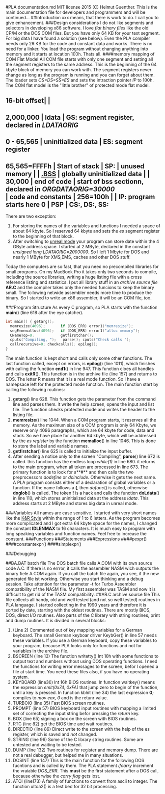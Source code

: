 #PLA documentation.md 
MIT license 2015 (C) Helmut Guenther. 
This is the main documentation file for developers and programmers and will be continued...
##Introduction
xxx means, that there is work to do. I call you to give enhancement.
###Design considerations
I do not like segments and selectors in developing x86 software. I love *flat binary files* like the old CP/M or the DOS COM files. But you have only 64 KB for your text segment. For big data I have found a solution (see below). Even the PLA compiler needs only 26 KB for the code and constant data and works. There is no need for a linker. You load the program without changing anything into memory and it starts at location 100h. Thats all.
####memory mapping of COM Flat Model
All COM file starts with only one segment and setting all the segment registers to the same address. This is the beginning of the 64 kbyte block of memory you can work with. The segment registers never change as long as the program is running and you can forget about them. The loader sets *CS=DS=SS=ES* and sets the intraction pointer *IP* to 100h. The COM flat model is the "little brother" of protected mode flat model. 

16-bit offset|                    |
---------------------------------------------------------
2,000,000    | ldata              | GS: segment register, declared in *LDATAORIG*
-----------------------------------------------------
0 - 65,565   | uninitialized data | ES: segment register
---------------------------------------------------------
65,565=FFFFh | Start of stack     | SP:
             | unused memory      |
             | [.BSS](http://en.wikipedia.org/wiki/.bss)       | globally uninitialized data
             |                    |
30,000       | end of code        | start of bss sectionn, declared in *ORGDATAORIG=30000*             
             | code and constants |
256=100h     |                    | IP: program starts here
0            | PSP                | CS:, DS:, SS:
---------------------------------------------------------

There are two exception: 

1. For storing the names of the variables and functions I needed a space of about 64 kbyte. So I reserved 64 kbyte and sets the *es* segment register to the beginning of that block. 
2. After switching to [unreal mode](http://en.wikipedia.org/wiki/Unreal_mode) your program can store date within the 4 GByte address space. I started at 2 MByte, declared in the constant *unsigned long LDATAORIG=2000000*. So I left 1 Mbyte for DOS and nearly 1 MByte for XMS,EMS, caches and other DOS stuff.

Today the computers are so fast, that you need no precompiled libraries for small programs. On my MacBook Pro it takes only two seconds to compile, including the source libraries, writing a huge listing file with a cross reference listing and statistics. I put all library stuff in an *archive source file* **AR.C** and the compiler takes only the needed funcions to keep the binary small. The following netwide assembler needs more time to produce the binary. So I started to write an x86 assembler, it will be an COM file, too.

###Program Structure
As every C program, so PLA starts with the function **main**() (line 618 after the eye catcher). 
```C
int main() { getarg();
  memresize(4096);       if (DOS_ERR) error1("memresize");
  segE=memalloc(4096);   if (DOS_ERR) error1("alloc memory");
  CNameTop=0;            getfirstchar();
  cputs("Compiling, ");   parse(); cputs("Check calls ");
  callrecursive=0; checkcalls(); epilog();
}
```
The main function is kept short and calls only some other functions. The last function called, except on errors,  is  **epilog**() (line 1011), which finishes with calling the function **end1**() in line 947. This function cloes all handles and calls **exitR**(). This function is in the archive file (line 157) and returns to DOS. The letter R means that it is a real mode function. So I have a namepsace left for the protected mode function.
The main function start by calling the following routines:

1. **getarg**() line 628. This function gets the parameter from the command line and parses them. It write the help screen, opens the input and list file. The function checks protected mode and writes the header to the listing file.
2. **memresize**() line 1044. When a COM program starts, it reserves all the memory. As the maximum size of a COM program is only 64 Kbyte, we reserve only 4096 paragraphs, which are 64 kbyte for code, data and stack. So we have place for another 64 kbyte, which will be addressed by the *es register* by the function **memalloc**() in line 1046. This is done to store the label and variable names. 
3. **getfirstchar**() line 625 is called to initialize the input buffer.
4. After sending a notice only to the screen "Compiling", **parse**() line 672 is called. this function has the endless loop *while(1)* in line 680. it returns to the main program, when all token are processed in line 673. The primary function is to look for a**#** and then calls the two preprocessors *dodefine* or *doinclude*. Otherwise it gets the next name. A PLA program consists either of a declaration of global variables or a function. If the name follows a **(**, then *dofunc*() is called, otherwise **doglob**() is called. The token **!** is a hack and calls the function **doLdata**() in line 110, which stores uninitialized data at the address *ldata*. This address starts at 2 MByte and stores big data in unreal mode.

###Variables
All names are case sensitive. I started with very short names like the [K&R Style](http://en.wikipedia.org/wiki/C_(programming_language)#K.26R_C) within the range of 1 to 6 letters. As the program becomes more complicated and I got extra 64 kbyte space for the names, I changed the constant **IDLENMAX** to 16 characters. It is much easy to program with long speaking variables and function names. Feel free to increase the constant.
###Functions
###Statements
###Expressions
####pexpr()
####constantexpr()
####simplexpr()

###Debugging

##BA.BAT batch file
The DOS batch file calls A.COM with its own source code A.C. If there is no errror, it calls the assembler NASM wich outputs the binary fiele A.COM again. If you call the batch file again, you see, if the new generated file ist working. Otherwise you start thinking and a debug session. Take attention for the parameter -t for Turbo Assembler compatibility of the NASM file. My first assembler was TASM and now it is difficult to get rid of the TASM compatibility.
##AR.C archive source file
This file collects all handy, old and well tested (and not so well tested) routines in PLA language. I started collecting in the 1990 years and therefore it is sorted by date, starting with the oldest routines. There are mostly BIOS, DOS, direct I/O routines. Also parts of the C library with string routines, print and dump routines. It is divided in several blocks:

1. (Line 2) Commented out of key mapping variables for a German keyboard. The small German keyboar driver KeybGer() in line 57 needs these variables. If you use a German keyboard, copy these variables to your program, because PLA looks only for functions and not for variables in the archive file.
2. BSCREEN (line 13) The function writetty() Int 10h with some functions to output text and numbers without using DOS operating functions. I need the functions for writing error messages to the screen, befor I opened a file at start time. You need these files also, if you have no operating system.
3. KEYBOARD (line30) Int 16h BIOS routines. In function waitkey() means the expression *emit(0x74, 0xFA)* that jump zero to begin of the function, until a key is pressed. In function kbhit (line 34) the last expression **0;**  compiles to *mov eax, 0* and is the retunr value.
4. TURBOIO (line 35) Fast BIOS screen routines.
5. PROMPT (line 57) BIOS keyboard input routines with mapping a limited set of correcting the input string befor pressing the *return* key. 
6. BOX (line 65) signing a box on the screen with BIOS routines.
7. RTC (line 82) get the BIOS time and wait routines.
8. DIRECTIO (line 89) Direct write to the screen with the help of the es register, which is saved and *not* changed.
9. STRING (line 96) Some of the C library string routines. Some are untested and waiting to be tested.
10. DUMP (line 132) Two routines for register and memory dump. There are not a real debugger, but helped me in many situations.
11. DOSINT (line 147) This is the main function for the following DOS fucntions and is called by them. The PLA statement *ifcarry* increment the vraiable *DOS_ERR*. This **must** be the first statement after a DOS call, because otherwise the *carry flag* gets lost.
12. ATOI (line173) A family of functions to convert from ascii to integer. The function ultoa2() is a test bed for 32 bit processing.

